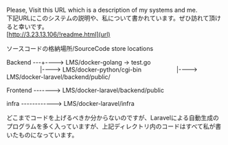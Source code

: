 Please, Visit this URL which is a description of my systems and me.<br>
下記URLにこのシステムの説明や、私について書かれています。ぜひ訪れて頂けると幸いです。<br>
[http://3.23.13.106/!readme.html](url)<br>

ソースコードの格納場所/SourceCode store locations

Backend ---+----> LMS/docker-golang -> test.go<br>
&nbsp;&nbsp;&emsp;&emsp;&emsp;&emsp;&emsp;|----> LMS/docker-python/cgi-bin
&nbsp;&nbsp;&emsp;&emsp;&emsp;&emsp;&emsp;|----> LMS/docker-laravel/backend/public/
           
Frontend -------> LMS/docker-laravel/backend/public

infra ------------> LMS/docker-laravel/infra

どこまでコードを上げるべきか分からないのですが、Laravelによる自動生成のプログラムを多く入っていますが、上記ディレクトリ内のコードはすべて私が書いたものになっています。
